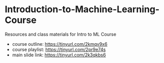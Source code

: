 # Introduction-to-Machine-Learning-Course
Resources and class materials for Intro to ML Course 

- course outline: https://tinyurl.com/2kmqv9x6
- course playlist: https://tinyurl.com/2pr9e74s
- main slide link: https://tinyurl.com/2k3qkbs6
